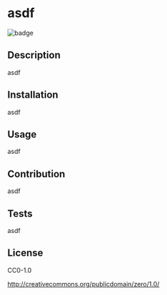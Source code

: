 # asdf
  

  <img title="badge" alt="badge" src="https://img.shields.io/badge/License-CC0_1.0-lightgrey.svg"/>
  

  ## Description
  

  asdf
  

  ## Installation
  

  asdf
  

  ## Usage
  

  asdf
  

  ## Contribution
  

  asdf
  

  ## Tests
  

  asdf
  

  ## License
  

  CC0-1.0
  

  http://creativecommons.org/publicdomain/zero/1.0/
